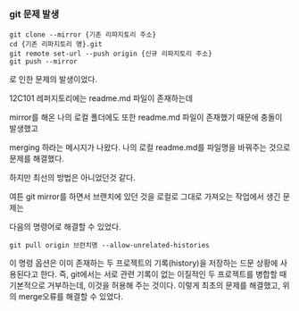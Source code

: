 ### git 문제 발생

```
git clone --mirror {기존 리파지토리 주소}
cd {기존 리파지토리 명}.git
git remote set-url --push origin {신규 리파지토리 주소}
git push --mirror
```

로 인한 문제의 발생이었다.

12C101 레퍼지토리에는 readme.md 파일이 존재하는데 

mirror를 해온 나의 로컬 폴더에도 또한 readme.md 파일이 존재했기 때문에 충돌이 발생했고 

merging 하라는 메시지가 나왔다. 나의 로컬 readme.md를 파일명을 바꿔주는 것으로 문제를 해결했다.

하지만 최선의 방법은 아니었던것 같다.

여튼 git mirror를 하면서 브랜치에 있던 것을 로컬로 그대로 가져오는 작업에서 생긴 문제는 

다음의 명령어로 해결할 수 있었다.

```
git pull origin 브런치명 --allow-unrelated-histories
```

이 명령 옵션은 이미 존재하는 두 프로젝트의 기록(history)을 저장하는 드문 상황에 사용된다고 한다. 즉, git에서는 서로 관련 기록이 없는 이질적인 두 프로젝트를 병합할 때 기본적으로 거부하는데, 이것을 허용해 주는 것이다. 이렇게 최초의 문제를 해결했고, 위의 merge오류를 해결할 수 있었다.